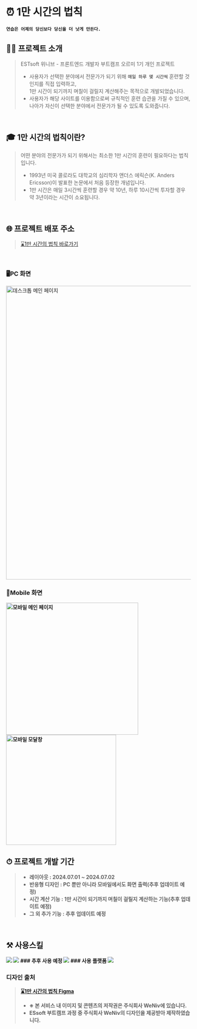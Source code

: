 # ⏰ 1만 시간의 법칙
**`연습은 어제의 당신보다 당신을 더 낫게 만든다.`**
<br>

## 👩‍💻 프로젝트 소개
> ESTsoft 위니브 - 프론트엔드 개발자 부트캠프 오르미 1기 개인 프로젝트
> * 사용자가 선택한 분야에서 전문가가 되기 위해 **`매일 하루 몇 시간씩`** 훈련할 것인지를 직접 입력하고,<br>
    1만 시간이 되기까지 며칠이 걸릴지 계산해주는 목적으로 개발되었습니다.
> * 사용자가 해당 사이트를 이용함으로써 규칙적인 훈련 습관을 가질 수 있으며,<br>
    나아가 자신이 선택한 분야에서 전문가가 될 수 있도록 도와줍니다.
<br>

## 🎓 1만 시간의 법칙이란?
> 어떤 분야의 전문가가 되기 위해서는 최소한 1만 시간의 훈련이 필요하다는 법칙입니다.
> * 1993년 미국 콜로라도 대학교의 심리학자 앤더스 에릭슨(K. Anders Ericsson)이 발표한 논문에서 처음 등장한 개념입니다.
> * 1만 시간은 매일 3시간씩 훈련할 경우 약 10년, 하루 10시간씩 투자할 경우 약 3년이라는 시간이 소요됩니다.
<br>

## 🌐 프로젝트 배포 주소
<!-- [표시할 내용] (링크) -->
> [⌛1만 시간의 법칙 바로가기](https://yeon-seong.github.io/hour10000/html/index.html)
<br>

### <b>🖥PC 화면</b>
<img src="https://github.com/page1597/the-10000-hour-rule/assets/62283847/bd5a70de-33bb-463c-ac0f-6badf45ec354" width="800" alt="데스크톱 메인 페이지" />
<br>


### <b>📱Mobile 화면<b>
<img src="https://github.com/page1597/the-10000-hour-rule/assets/62283847/9c47b0c8-b4aa-4aba-9dd4-a543aa30adfb" width="360" alt="모바일 메인 페이지" />
<img width="300" alt="모바일 모달창" src="https://github.com/page1597/the-10000-hour-rule/assets/62283847/a27491f7-f57a-497b-a215-9bf0a97d36ec">
<br>

## ⏱ 프로젝트 개발 기간
> * 레이아웃 : 2024.07.01 ~ 2024.07.02
> * 반응형 디자인 : PC 뿐만 아니라 모바일에서도 화면 출력(추후 업데이트 예정)
> * 시간 계산 기능 : 1만 시간이 되기까지 며칠이 걸릴지 계산하는 기능(추후 업데이트 예정)
> * 그 외 추가 기능 : 추후 업데이트 예정
<br>

## ⚒️ 사용스킬
  <img src="https://img.shields.io/badge/HTML5-E34F26?style=for-the-badge&logo=html5&logoColor=white"/>
  <img src="https://img.shields.io/badge/CSS3-1572B6?style=for-the-badge&logo=CSS3&logoColor=white">
### 추후 사용 예정
  <img src="https://img.shields.io/badge/JavaScript-F7DF1E?style=for-the-badge&logo=JavaScript&logoColor=white"/>
### 사용 플랫폼
  <img src="https://img.shields.io/badge/GitHub-100000?style=for-the-badge&logo=github&logoColor=white"/>
<br>

### 디자인 출처
> [⌛1만 시간의 법칙 Figma](https://www.figma.com/design/5IhWM4ArisOgjNOWxjJjJB/1%EB%A7%8C-%EC%8B%9C%EA%B0%84%EC%9D%98-%EB%B2%95%EC%B9%99-(Copy)?t=a6QN8KJioKmc5tOi-0)
> * ※ 본 서비스 내 이미지 및 콘텐츠의 저작권은 주식회사 WeNiv에 있습니다.
> * ESsoft 부트캠프 과정 중 주식회사 WeNiv의 디자인을 제공받아 제작하였습니다.
